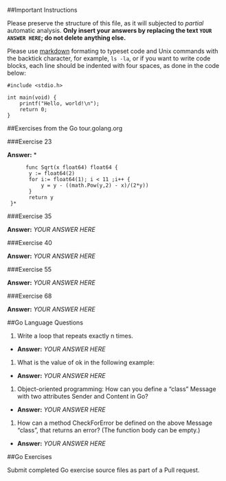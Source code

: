 ##Important Instructions

Please preserve the structure of this file, as it will subjected to *partial*
automatic analysis. **Only insert your answers by replacing the text `YOUR
ANSWER HERE`; do not delete anything else.**

Please use [markdown](https://help.github.com/articles/markdown-basics)
formating to typeset code and Unix commands with the backtick character, for
example, `ls -la`, or if you want to write code blocks, each line should be
indented with four spaces, as done in the code below:

    #include <stdio.h>
    
    int main(void) {
    	printf("Hello, world!\n");
    	return 0;
    }


##Exercises from the Go tour.golang.org

###Exercise 23

**Answer:** *	    

          func Sqrt(x float64) float64 { 
           y := float64(2) 
           for i:= float64(1); i < 11 ;i++ { 
               y = y - ((math.Pow(y,2) - x)/(2*y)) 
           } 
           return y 
     }*

###Exercise 35

**Answer:** *YOUR ANSWER HERE*

###Exercise 40

**Answer:** *YOUR ANSWER HERE*

###Exercise 55

**Answer:** *YOUR ANSWER HERE*

###Exercise 68

**Answer:** *YOUR ANSWER HERE*


##Go Language Questions

1. Write a loop that repeats exactly n times.
  - **Answer:** *YOUR ANSWER HERE*
1. What is the value of ok in the following example:
  - **Answer:** *YOUR ANSWER HERE*
1. Object-oriented programming: How can you define a “class” Message with two attributes Sender and Content in Go?
  - **Answer:** *YOUR ANSWER HERE*
1. How can a method CheckForError be defined on the above Message “class”, that returns an error? (The function body can be empty.)
  - **Answer:** *YOUR ANSWER HERE*


##Go Exercises

Submit completed Go exercise source files as part of a Pull request.
